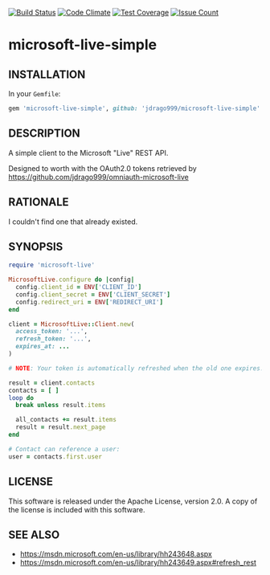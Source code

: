[![Build Status](https://travis-ci.org/jdrago999/sinatra-microservice-base.svg?branch=master)](https://travis-ci.org/jdrago999/sinatra-microservice-base)
[![Code Climate](https://codeclimate.com/github/jdrago999/microsoft-live-simple/badges/gpa.svg)](https://codeclimate.com/github/jdrago999/microsoft-live-simple)
[![Test Coverage](https://codeclimate.com/github/jdrago999/microsoft-live-simple/badges/coverage.svg)](https://codeclimate.com/github/jdrago999/microsoft-live-simple/coverage)
[![Issue Count](https://codeclimate.com/github/jdrago999/microsoft-live-simple/badges/issue_count.svg)](https://codeclimate.com/github/jdrago999/microsoft-live-simple)

# microsoft-live-simple

## INSTALLATION

In your `Gemfile`:

```ruby
gem 'microsoft-live-simple', github: 'jdrago999/microsoft-live-simple'
```

## DESCRIPTION

A simple client to the Microsoft "Live" REST API.

Designed to worth with the OAuth2.0 tokens retrieved by https://github.com/jdrago999/omniauth-microsoft-live

## RATIONALE

I couldn't find one that already existed.

## SYNOPSIS

```ruby
require 'microsoft-live'

MicrosoftLive.configure do |config|
  config.client_id = ENV['CLIENT_ID']
  config.client_secret = ENV['CLIENT_SECRET']
  config.redirect_uri = ENV['REDIRECT_URI']
end

client = MicrosoftLive::Client.new(
  access_token: '...',
  refresh_token: '...',
  expires_at: ...
)

# NOTE: Your token is automatically refreshed when the old one expires.

result = client.contacts
contacts = [ ]
loop do
  break unless result.items

  all_contacts += result.items
  result = result.next_page
end

# Contact can reference a user:
user = contacts.first.user
```

## LICENSE

This software is released under the Apache License, version 2.0. A copy of the license is included with this software.

## SEE ALSO

  * https://msdn.microsoft.com/en-us/library/hh243648.aspx
  * https://msdn.microsoft.com/en-us/library/hh243649.aspx#refresh_rest

